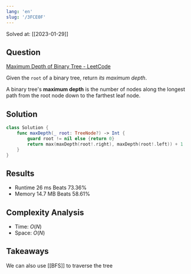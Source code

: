 ```yaml
---
lang: 'en'
slug: '/3FCE0F'
---
```


Solved at: [[2023-01-29]]

## Question

[Maximum Depth of Binary Tree - LeetCode](https://leetcode.com/problems/maximum-depth-of-binary-tree/)

Given the `root` of a binary tree, return _its maximum depth_.

A binary tree's **maximum depth** is the number of nodes along the longest path from the root node down to the farthest leaf node.

## Solution

```swift
class Solution {
    func maxDepth(_ root: TreeNode?) -> Int {
        guard root != nil else {return 0}
        return max(maxDepth(root!.right), maxDepth(root!.left)) + 1
    }
}
```

## Results

- Runtime 26 ms Beats 73.36%
- Memory 14.7 MB Beats 58.61%

## Complexity Analysis

- Time: $O(N)$
- Space: $O(N)$

## Takeaways

We can also use [[BFS]] to traverse the tree
